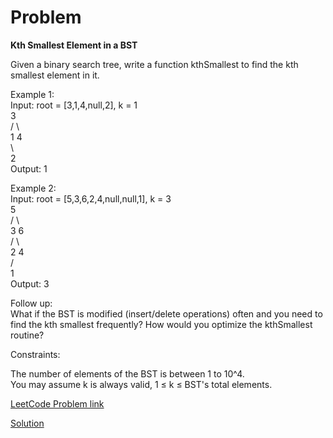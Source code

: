 # Problem

__Kth Smallest Element in a BST__

Given a binary search tree, write a function kthSmallest to find the kth smallest element in it.

Example 1:</br>
Input: root = [3,1,4,null,2], k = 1</br>
   3</br>
  / \  </br>
 1   4 </br>
  \  </br>
   2  </br>
Output: 1

Example 2:</br>
Input: root = [5,3,6,2,4,null,null,1], k = 3</br>
       5  </br>
      / \ </br>
     3   6 </br>
    / \  </br>
   2   4 </br>
  /  </br>
 1  </br>
Output: 3</br>

Follow up:</br>
What if the BST is modified (insert/delete operations) often and you need to find the kth smallest frequently? How would you optimize the kthSmallest routine?

 
Constraints:

The number of elements of the BST is between 1 to 10^4.</br>
You may assume k is always valid, 1 ≤ k ≤ BST's total elements.</br>  

[LeetCode Problem link](https://leetcode.com/explore/featured/card/may-leetcoding-challenge/536/week-3-may-15th-may-21st/3335/)

[Solution](https://github.com/DhanabalShanmugam/Leet-Code-30-Days-Challenge/blob/master/May2020/Week3/Day_20/Solution.py)

